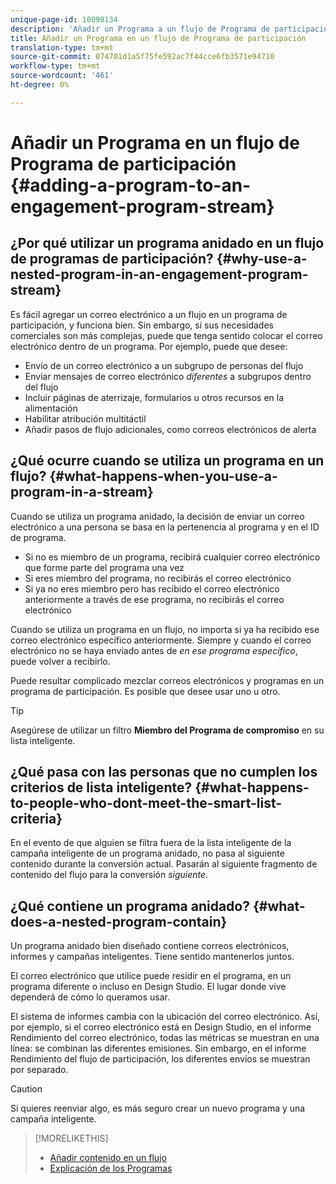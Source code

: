 ```yaml
---
unique-page-id: 10098134
description: 'Añadir un Programa a un flujo de Programa de participación: Documentos de marketing: Documentación del producto'
title: Añadir un Programa en un flujo de Programa de participación
translation-type: tm+mt
source-git-commit: 074701d1a5f75fe592ac7f44cce6fb3571e94710
workflow-type: tm+mt
source-wordcount: '461'
ht-degree: 0%

---
```



# Añadir un Programa en un flujo de Programa de participación {#adding-a-program-to-an-engagement-program-stream}

## ¿Por qué utilizar un programa anidado en un flujo de programas de participación? {#why-use-a-nested-program-in-an-engagement-program-stream}

Es fácil agregar un correo electrónico a un flujo en un programa de participación, y funciona bien. Sin embargo, si sus necesidades comerciales son más complejas, puede que tenga sentido colocar el correo electrónico dentro de un programa. Por ejemplo, puede que desee:

* Envío de un correo electrónico a un subgrupo de personas del flujo
* Enviar mensajes de correo electrónico *diferentes* a subgrupos dentro del flujo
* Incluir páginas de aterrizaje, formularios u otros recursos en la alimentación
* Habilitar atribución multitáctil
* Añadir pasos de flujo adicionales, como correos electrónicos de alerta

## ¿Qué ocurre cuando se utiliza un programa en un flujo? {#what-happens-when-you-use-a-program-in-a-stream}

Cuando se utiliza un programa anidado, la decisión de enviar un correo electrónico a una persona se basa en la pertenencia al programa y en el ID de programa.

* Si no es miembro de un programa, recibirá cualquier correo electrónico que forme parte del programa una vez
* Si eres miembro del programa, no recibirás el correo electrónico
* Si ya no eres miembro pero has recibido el correo electrónico anteriormente a través de ese programa, no recibirás el correo electrónico

Cuando se utiliza un programa en un flujo, no importa si ya ha recibido ese correo electrónico específico anteriormente. Siempre y cuando el correo electrónico no se haya enviado antes de *en ese programa específico*, puede volver a recibirlo.

Puede resultar complicado mezclar correos electrónicos y programas en un programa de participación. Es posible que desee usar uno u otro.

>[!TIP]
>
>Asegúrese de utilizar un filtro **Miembro del Programa de compromiso** en su lista inteligente.

## ¿Qué pasa con las personas que no cumplen los criterios de lista inteligente? {#what-happens-to-people-who-dont-meet-the-smart-list-criteria}

En el evento de que alguien se filtra fuera de la lista inteligente de la campaña inteligente de un programa anidado, no pasa al siguiente contenido durante la conversión actual. Pasarán al siguiente fragmento de contenido del flujo para la conversión *siguiente*.

## ¿Qué contiene un programa anidado? {#what-does-a-nested-program-contain}

Un programa anidado bien diseñado contiene correos electrónicos, informes y campañas inteligentes. Tiene sentido mantenerlos juntos.

El correo electrónico que utilice puede residir en el programa, en un programa diferente o incluso en Design Studio. El lugar donde vive dependerá de cómo lo queramos usar.

El sistema de informes cambia con la ubicación del correo electrónico. Así, por ejemplo, si el correo electrónico está en Design Studio, en el informe Rendimiento del correo electrónico, todas las métricas se muestran en una línea: se combinan las diferentes emisiones. Sin embargo, en el informe Rendimiento del flujo de participación, los diferentes envíos se muestran por separado.

>[!CAUTION]
>
>Si quieres reenviar algo, es más seguro crear un nuevo programa y una campaña inteligente.

>[!MORELIKETHIS]
>
>* [Añadir contenido en un flujo](/help/marketo/product-docs/email-marketing/drip-nurturing/creating-an-engagement-program/add-content-to-a-stream.md)
>* [Explicación de los Programas](/help/marketo/product-docs/core-marketo-concepts/programs/creating-programs/understanding-programs.md)

